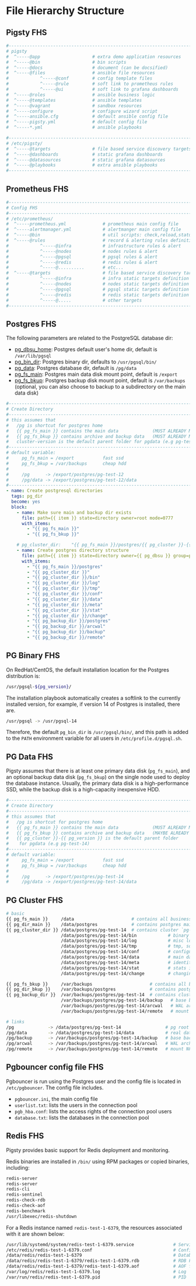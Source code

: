 # File Hierarchy Structure


## Pigsty FHS

```bash
#------------------------------------------------------------------------------
# pigsty
#  ^-----@app                    # extra demo application resources
#  ^-----@bin                    # bin scripts
#  ^-----@docs                   # document (can be docsified)
#  ^-----@files                  # ansible file resources 
#            ^-----@conf         # config template files
#            ^-----@rule         # soft link to prometheus rules
#            ^-----@ui           # soft link to grafana dashboards
#  ^-----@roles                  # ansible business logic
#  ^-----@templates              # ansible templates
#  ^-----@vagrant                # sandbox resources
#  ^-----configure               # configure wizard script
#  ^-----ansible.cfg             # default ansible config file
#  ^-----pigsty.yml              # default config file
#  ^-----*.yml                   # ansible playbooks

#------------------------------------------------------------------------------
# /etc/pigsty/
#  ^-----@targets                # file based service discovery targets definition
#  ^-----@dashboards             # static grafana dashboards
#  ^-----@datasources            # static grafana datasources
#  ^-----@playbooks              # extra ansible playbooks
#------------------------------------------------------------------------------
```




## Prometheus FHS

```bash
#------------------------------------------------------------------------------
# Config FHS
#------------------------------------------------------------------------------
# /etc/prometheus/
#  ^-----prometheus.yml              # prometheus main config file
#  ^-----alertmanager.yml            # alertmanger main config file
#  ^-----@bin                        # util scripts: check,reload,status,new
#  ^-----@rules                      # record & alerting rules definition
#            ^-----@infra            # infrastructure rules & alert
#            ^-----@nodes            # nodes rules & alert
#            ^-----@pgsql            # pgsql rules & alert
#            ^-----@redis            # redis rules & alert
#            ^-----@..........       # etc...
#  ^-----@targets                    # file based service discovery targets definition
#            ^-----@infra            # infra static targets definition
#            ^-----@nodes            # nodes static targets definition
#            ^-----@pgsql            # pgsql static targets definition
#            ^-----@redis            # redis static targets definition
#            ^-----@.....            # other targets
#------------------------------------------------------------------------------
```


## Postgres FHS

The following parameters are related to the PostgreSQL database dir:

* [pg_dbsu_home](v-pgsql.md#pg_dbsu_home): Postgres default user's home dir, default is `/var/lib/pgsql`
* [pg_bin_dir](v-pgsql.md#pg_bin_dir): Postgres binary dir, defaults to `/usr/pgsql/bin/`
* [pg_data](v-pgsql.md#pg_data): Postgres database dir, default is `/pg/data`
* [pg_fs_main](v-pgsql.md#pg_fs_main): Postgres main data disk mount point, default is `/export`
* [pg_fs_bkup](v-pgsql.md#pg_fs_bkup): Postgres backup disk mount point, default is `/var/backups` (optional, you can also choose to backup to a subdirectory on the main data disk)

```yaml
#------------------------------------------------------------------------------
# Create Directory
#------------------------------------------------------------------------------
# this assumes that
#   /pg is shortcut for postgres home
#   {{ pg_fs_main }} contains the main data             (MUST ALREADY MOUNTED)
#   {{ pg_fs_bkup }} contains archive and backup data   (MUST ALREADY MOUNTED)
#   cluster-version is the default parent folder for pgdata (e.g pg-test-12)
#------------------------------------------------------------------------------
# default variable:
#     pg_fs_main = /export           fast ssd
#     pg_fs_bkup = /var/backups      cheap hdd
#
#     /pg      -> /export/postgres/pg-test-12
#     /pg/data -> /export/postgres/pg-test-12/data
#------------------------------------------------------------------------------
- name: Create postgresql directories
  tags: pg_dir
  become: yes
  block:
    - name: Make sure main and backup dir exists
      file: path={{ item }} state=directory owner=root mode=0777
      with_items:
        - "{{ pg_fs_main }}"
        - "{{ pg_fs_bkup }}"

    # pg_cluster_dir:    "{{ pg_fs_main }}/postgres/{{ pg_cluster }}-{{ pg_version }}"
    - name: Create postgres directory structure
      file: path={{ item }} state=directory owner={{ pg_dbsu }} group=postgres mode=0700
      with_items:
        - "{{ pg_fs_main }}/postgres"
        - "{{ pg_cluster_dir }}"
        - "{{ pg_cluster_dir }}/bin"
        - "{{ pg_cluster_dir }}/log"
        - "{{ pg_cluster_dir }}/tmp"
        - "{{ pg_cluster_dir }}/conf"
        - "{{ pg_cluster_dir }}/data"
        - "{{ pg_cluster_dir }}/meta"
        - "{{ pg_cluster_dir }}/stat"
        - "{{ pg_cluster_dir }}/change"
        - "{{ pg_backup_dir }}/postgres"
        - "{{ pg_backup_dir }}/arcwal"
        - "{{ pg_backup_dir }}/backup"
        - "{{ pg_backup_dir }}/remote"
```



## PG Binary FHS

On RedHat/CentOS, the default installation location for the Postgres distribution is:

```bash
/usr/pgsql-${pg_version}/
```

The installation playbook automatically creates a softlink to the currently installed version, for example, if version 14 of Postgres is installed, there are.

```bash
/usr/pgsql -> /usr/pgsql-14
```

Therefore, the default `pg_bin_dir` is `/usr/pgsql/bin/`, and this path is added to the `PATH` environment variable for all users in `/etc/profile.d/pgsql.sh`.




## PG Data FHS

Pigsty assumes that there is at least one primary data disk (`pg_fs_main`), and an optional backup data disk (`pg_fs_bkup`) on the single node used to deploy the database instance. Usually, the primary data disk is a high-performance SSD, while the backup disk is a high-capacity inexpensive HDD.

```yaml
#------------------------------------------------------------------------------
# Create Directory
#------------------------------------------------------------------------------
# this assumes that
#   /pg is shortcut for postgres home
#   {{ pg_fs_main }} contains the main data             (MUST ALREADY MOUNTED)
#   {{ pg_fs_bkup }} contains archive and backup data   (MAYBE ALREADY MOUNTED)
#   {{ pg_cluster }}-{{ pg_version }} is the default parent folder 
#    for pgdata (e.g pg-test-14)
#------------------------------------------------------------------------------
# default variable:
#     pg_fs_main = /export           fast ssd
#     pg_fs_bkup = /var/backups      cheap hdd
#
#     /pg      -> /export/postgres/pg-test-14
#     /pg/data -> /export/postgres/pg-test-14/data
```



## PG Cluster FHS

```bash
# basic
{{ pg_fs_main }}     /data                      # contains all business data (pg,consul,etc..)
{{ pg_dir_main }}    /data/postgres             # contains postgres main data
{{ pg_cluster_dir }} /data/postgres/pg-test-14  # contains cluster `pg-test` data (of version 13)
                     /data/postgres/pg-test-14/bin            # binary scripts
                     /data/postgres/pg-test-14/log            # misc logs
                     /data/postgres/pg-test-14/tmp            # tmp, sql files, records
                     /data/postgres/pg-test-14/conf           # configurations
                     /data/postgres/pg-test-14/data           # main data directory
                     /data/postgres/pg-test-14/meta           # identity information
                     /data/postgres/pg-test-14/stat           # stats information
                     /data/postgres/pg-test-14/change         # changing records

{{ pg_fs_bkup }}     /var/backups                      # contains all backup data (pg,consul,etc..)
{{ pg_dir_bkup }}    /var/backups/postgres             # contains postgres backup data
{{ pg_backup_dir }}  /var/backups/postgres/pg-test-14  # contains cluster `pg-test` backup (of version 13)
                     /var/backups/postgres/pg-test-14/backup   # base backup
                     /var/backups/postgres/pg-test-14/arcwal   # WAL archive
                     /var/backups/postgres/pg-test-14/remote   # mount NFS/S3 remote resources here

# links
/pg             -> /data/postgres/pg-test-14                 # pg root link
/pg/data        -> /data/postgres/pg-test-14/data            # real data dir
/pg/backup      -> /var/backups/postgres/pg-test-14/backup   # base backup
/pg/arcwal      -> /var/backups/postgres/pg-test-14/arcwal   # WAL archive
/pg/remote      -> /var/backups/postgres/pg-test-14/remote   # mount NFS/S3 remote resources here

```



## Pgbouncer config file FHS

Pgbouncer is run using the Postgres user and the config file is located in `/etc/pgbouncer`. The config file includes.

* `pgbouncer.ini`, the main config file
* `userlist.txt`: lists the users in the connection pool
* `pgb_hba.conf`: lists the access rights of the connection pool users
* `database.txt`: lists the databases in the connection pool


## Redis FHS

Pigsty provides basic support for Redis deployment and monitoring.

Redis binaries are installed in `/bin/` using RPM packages or copied binaries, including:

```bash
redis-server    
redis-server    
redis-cli       
redis-sentinel  
redis-check-rdb 
redis-check-aof 
redis-benchmark 
/usr/libexec/redis-shutdown
```

For a Redis instance named `redis-test-1-6379`, the resources associated with it are shown below:

```bash
/usr/lib/systemd/system/redis-test-1-6379.service               # Services
/etc/redis/redis-test-1-6379.conf                               # Config 
/data/redis/redis-test-1-6379                                   # Database Catalog
/data/redis/redis-test-1-6379/redis-test-1-6379.rdb             # RDB File
/data/redis/redis-test-1-6379/redis-test-1-6379.aof             # AOF file
/var/log/redis/redis-test-1-6379.log                            # Log
/var/run/redis/redis-test-1-6379.pid                            # PID
```


